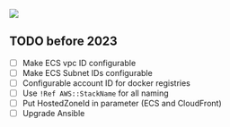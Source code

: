 ![](https://media.giphy.com/media/GqtNlBsWoEXDy/giphy.gif)

## TODO before 2023

- [ ] Make ECS vpc ID configurable
- [ ] Make ECS Subnet IDs configurable
- [ ] Configurable account ID for docker registries
- [ ] Use `!Ref AWS::StackName` for all naming
- [ ] Put HostedZoneId in parameter (ECS and CloudFront)
- [ ] Upgrade Ansible